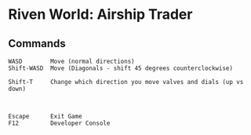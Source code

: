 # Riven World: Airship Trader #

## Commands ##
```
WASD        Move (normal directions)
Shift-WASD  Move (Diagonals - shift 45 degrees counterclockwise)

Shift-T     Change which direction you move valves and dials (up vs down)



Escape      Exit Game
F12         Developer Console
```